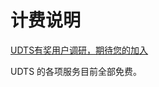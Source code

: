 # 计费说明

[UDTS有奖用户调研，期待您的加入](https://www.ucloud.cn/site/survey/survey.html?id=63)

UDTS 的各项服务目前全部免费。

